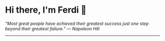 <h1>Hi there, I'm Ferdi 👋</h1>

<p><em>
  "Most great people have achieved their greatest success just one step beyond their greatest failure." — Napoleon Hill
</em></p>

---

